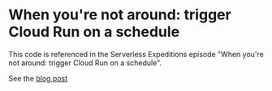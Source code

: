 # When you're not around: trigger Cloud Run on a schedule

This code is referenced in the Serverless Expeditions episode "When you're not around: trigger Cloud Run on a schedule". 

See the [blog post](#)